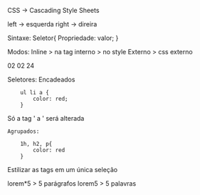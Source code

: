 CSS -> Cascading Style Sheets

left -> esquerda 
right -> direira 

Sintaxe:
    Seletor{ 
        Propriedade: valor;
    }

Modos:
    Inline > na tag 
    interno > no style 
    Externo > css externo

02 02 24

Seletores:
    Encadeados

        ul li a {
            color: red;
        }

Só a tag ' a ' será alterada

    Agrupados:

        1h, h2, p{
            color: red 
        }
Estilizar as tags em um única seleção 
 
lorem*5 > 5 parágrafos
lorem5 > 5 palavras 


